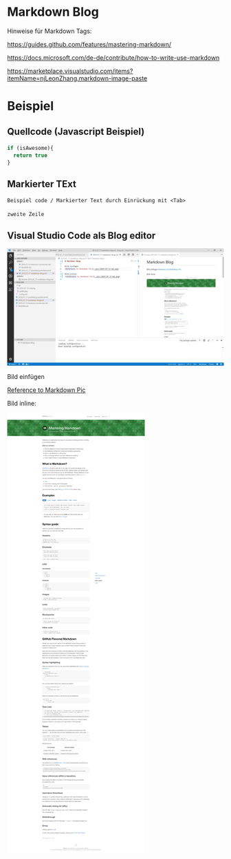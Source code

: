 # Markdown Blog 
Hinweise für Markdown Tags:

https://guides.github.com/features/mastering-markdown/

https://docs.microsoft.com/de-de/contribute/how-to-write-use-markdown

https://marketplace.visualstudio.com/items?itemName=njLeonZhang.markdown-image-paste 


# Beispiel 

## Quellcode (Javascript Beispiel)

```javascript
if (isAwesome){
  return true
}
```

## Markierter TExt 

    Beispiel code / Markierter Text durch Einrückung mit <Tab>

    zweite Zeile 


## Visual Studio Code als Blog editor 

![VSCode als Blog](/pic/2019-07-17-VSCode-as-Blog-Editor.png)

Bild einfügen 

[Reference to Markdown Pic](/pic/2019-07-17-md.png)


Bild inline:

![Reference to Markdown Pic](/pic/2019-07-17-md.png)




